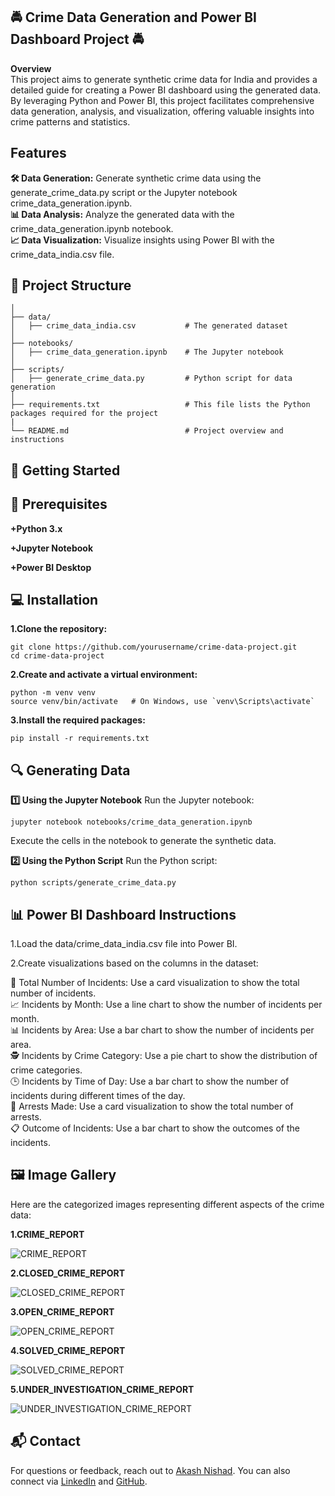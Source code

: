 **🚔 Crime Data Generation and Power BI Dashboard Project 🚔**<br>
-
**Overview**<br>
This project aims to generate synthetic crime data for India and provides a detailed guide for creating a Power BI dashboard using the generated data. By leveraging Python and Power BI, this project facilitates comprehensive data generation, analysis, and visualization, offering valuable insights into crime patterns and statistics.

Features
-
**🛠 Data Generation:**
Generate synthetic crime data using the generate_crime_data.py script or the Jupyter notebook crime_data_generation.ipynb.<br>
**📊 Data Analysis:**
Analyze the generated data with the crime_data_generation.ipynb notebook.<br>
**📈 Data Visualization:**
Visualize insights using Power BI with the crime_data_india.csv file.<br>

**📁 Project Structure**
-
```crime-data-project/
│
├── data/
│   ├── crime_data_india.csv           # The generated dataset
│
├── notebooks/
│   ├── crime_data_generation.ipynb    # The Jupyter notebook
│
├── scripts/
│   ├── generate_crime_data.py         # Python script for data generation
│
├── requirements.txt                   # This file lists the Python packages required for the project
|
└── README.md                          # Project overview and instructions
```

🚀 Getting Started
-
🔧 Prerequisites
-
**+Python 3.x**

**+Jupyter Notebook**

**+Power BI Desktop**

💻 Installation
-
**1.Clone the repository:**
```
git clone https://github.com/yourusername/crime-data-project.git
cd crime-data-project
```
**2.Create and activate a virtual environment:**

```
python -m venv venv
source venv/bin/activate   # On Windows, use `venv\Scripts\activate`
```
**3.Install the required packages:**
```
pip install -r requirements.txt
```
🔍 Generating Data
-
**1️⃣ Using the Jupyter Notebook**
Run the Jupyter notebook:

```
jupyter notebook notebooks/crime_data_generation.ipynb
```
Execute the cells in the notebook to generate the synthetic data.

**2️⃣ Using the Python Script**
Run the Python script:
```
python scripts/generate_crime_data.py
```
📊 Power BI Dashboard Instructions
-
1.Load the data/crime_data_india.csv file into Power BI.

2.Create visualizations based on the columns in the dataset:

🔢 Total Number of Incidents: Use a card visualization to show the total number of incidents.<BR>
📈 Incidents by Month: Use a line chart to show the number of incidents per month.<BR>
📊 Incidents by Area: Use a bar chart to show the number of incidents per area.<BR>
🕵️ Incidents by Crime Category: Use a pie chart to show the distribution of crime categories.<BR>
🕒 Incidents by Time of Day: Use a bar chart to show the number of incidents during different times of the day.<BR>
👮 Arrests Made: Use a card visualization to show the total number of arrests.<BR>
📋 Outcome of Incidents: Use a bar chart to show the outcomes of the incidents.<BR>

🖼️ Image Gallery
-
Here are the categorized images representing different aspects of the crime data:

**1.CRIME_REPORT**

![CRIME_REPORT](https://github.com/user-attachments/assets/01d9e4b7-4ac8-4697-ab2b-a08c6b9dbe7e)


**2.CLOSED_CRIME_REPORT**

![CLOSED_CRIME_REPORT](https://github.com/user-attachments/assets/451a42a2-a19a-4f4e-92d1-cdfc45550525)


**3.OPEN_CRIME_REPORT**

![OPEN_CRIME_REPORT](https://github.com/user-attachments/assets/5a1ac758-91dd-4d12-8894-8306ae5100d6)


**4.SOLVED_CRIME_REPORT**

![SOLVED_CRIME_REPORT](https://github.com/user-attachments/assets/3b90646a-35f9-4bb5-8368-356fd070b70b)


**5.UNDER_INVESTIGATION_CRIME_REPORT**

![UNDER_INVESTIGATION_CRIME_REPORT](https://github.com/user-attachments/assets/c64b0873-4693-474d-9ebc-b0906653e57f)

## 📬 Contact

For questions or feedback, reach out to [Akash Nishad](mailto:akashn1412@gmail.com). You can also connect via [LinkedIn](https://www.linkedin.com/in/your-linkedin-profile) and [GitHub](https://github.com/your-github-profile).
